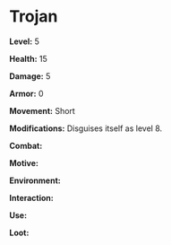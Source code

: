 # Trojan

**Level:** 5

**Health:** 15

**Damage:** 5

**Armor:** 0

**Movement:** Short

**Modifications:** Disguises itself as level 8.

**Combat:**

**Motive:**

**Environment:**

**Interaction:**

**Use:**

**Loot:**
